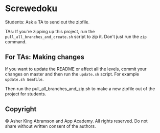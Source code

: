# Screwedoku

Students: Ask a TA to send out the zipfile.

TAs: If you're zipping up this project, run the `pull_all_branches_and_create.sh` script to zip it.  Don't just run the `zip` command.


## For TAs: Making changes

If you want to update the README or affect all the levels, commit your changes on master and then run the `update.sh` script.  For example `update.sh Gemfile`.

Then run the pull_all_branches_and_zip.sh to make a new zipfile out of the project for students.


## Copyright

© Asher King Abramson and App Academy.  All rights reserved.  Do not share without written consent of the authors.


[zip file]: ./screwedoku.zip
